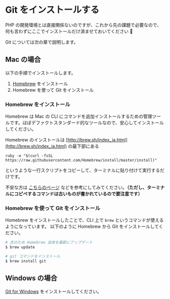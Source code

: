 # Git をインストールする

PHP の開発環境とは直接関係ないのですが、これから先の課題で必要なので、何も言わずにここでインストールだけ済ませておいてください :bow:

Git については次の章で説明します。

## Mac の場合

以下の手順でインストールします。

1. [Homebrew](http://ja.wikipedia.org/wiki/Homebrew_%28%E3%83%91%E3%83%83%E3%82%B1%E3%83%BC%E3%82%B8%E7%AE%A1%E7%90%86%E3%82%B7%E3%82%B9%E3%83%86%E3%83%A0%29) をインストール
2. Homebrew を使って Git をインストール

### Homebrew をインストール

Homebrew は Mac の CLI にコマンドを追加インストールするための管理ツールです。ほぼデファクトスタンダード的なツールなので、安心してインストールしてください。

Homebrew のインストールは [http://brew.sh/index_ja.html](http://brew.sh/index_ja.html) の最下部にある

```
ruby -e "$(curl -fsSL https://raw.githubusercontent.com/Homebrew/install/master/install)"
```

というような一行スクリプトをコピーして、ターミナルに貼り付けて実行するだけです。

不安な方は [こちらのページ](http://www.tettori.net/post/1442/) などを参考にしてみてください。**（ただし、ターミナルにコピペするコマンドは古いものが書かれているので要注意です）**

### Homebrew を使って Git をインストール

Homebrew をインストールしたことで、CLI 上で `brew` というコマンドが使えるようになっています。
以下のように Homebrew から Git をインストールしてください。

```bash
# 念のため Homebrew 自体を最新にアップデート
$ brew update

# git コマンドをインストール
$ brew install git
```

## Windows の場合

[Git for Windows](https://msysgit.github.io/) をインストールしてください。
